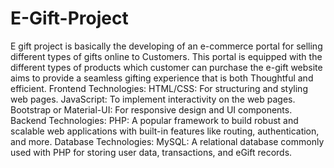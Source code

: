 # E-Gift-Project 
 E gift project is basically the developing of an e-commerce portal for selling different types of gifts online to Customers. This portal is equipped with the different types of products which customer can purchase the e-gift website aims to provide a seamless gifting experience that is both Thoughtful and efficient. 
 Frontend Technologies:
     HTML/CSS: For structuring and styling web pages.
     JavaScript: To implement interactivity on the web pages.
     Bootstrap or Material-UI: For responsive design and UI components.
Backend Technologies:
    PHP: A popular framework to build robust and scalable web applications with built-in features like routing, authentication, and more.
 Database Technologies:
    MySQL: A relational database commonly used with PHP for storing user data, transactions, and eGift records.

